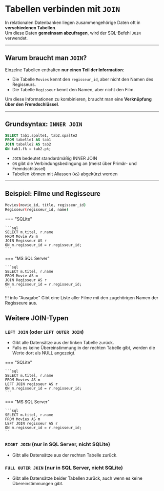# Tabellen verbinden mit `JOIN`

In relationalen Datenbanken liegen zusammengehörige Daten oft in **verschiedenen Tabellen**.  
Um diese Daten **gemeinsam abzufragen**, wird der SQL-Befehl `JOIN` verwendet.

---

## Warum braucht man `JOIN`?

Einzelne Tabellen enthalten **nur einen Teil der Information**:

- Die Tabelle `Movies` kennt den `regisseur_id`, aber nicht den Namen des Regisseurs.
- Die Tabelle `Regisseur` kennt den Namen, aber nicht den Film.

Um diese Informationen zu kombinieren, braucht man eine **Verknüpfung über den Fremdschlüssel**.

---

## Grundsyntax: `INNER JOIN`

```sql
SELECT tab1.spalte1, tab2.spalte2
FROM tabelle1 AS tab1
JOIN tabelle2 AS tab2
ON tab1.fk = tab2.pk;
```

- `JOIN` bedeutet standardmäßig INNER JOIN
- `ON` gibt die Verbindungsbedingung an (meist über Primär- und Fremdschlüssel)
- Tabellen können mit Aliassen (`AS`) abgekürzt werden

---

## Beispiel: Filme und Regisseure

```bash
Movies(movie_id, title, regisseur_id)
Regisseur(regisseur_id, name)
```

=== "SQLite"

    ```sql
    SELECT m.titel, r.name
    FROM Movie AS m
    JOIN Regisseur AS r
    ON m.regisseur_id = r.regisseur_id;
    ```

=== "MS SQL Server"

    ```sql
    SELECT m.titel, r.name
    FROM Movie AS m
    JOIN Regisseur AS r
    ON m.regisseur_id = r.regisseur_id;
    ```

!!! info "Ausgabe"
    Gibt eine Liste aller Filme mit den zugehörigen Namen der Regisseure aus.


## Weitere JOIN-Typen

### `LEFT JOIN` (oder `LEFT OUTER JOIN`)
- Gibt alle Datensätze aus der linken Tabelle zurück.
- Falls es keine Übereinstimmung in der rechten Tabelle gibt, werden die Werte dort als NULL angezeigt.

=== "SQLite"

    ```sql
    SELECT m.titel, r.name
    FROM Movies AS m
    LEFT JOIN regisseur AS r
    ON m.regisseur_id = r.regisseur_id;
    ```

=== "MS SQL Server"

    ```sql
    SELECT m.titel, r.name
    FROM Movies AS m
    LEFT JOIN regisseur AS r
    ON m.regisseur_id = r.regisseur_id;
    ``


### `RIGHT JOIN` (nur in SQL Server, nicht SQLite)
- Gibt alle Datensätze aus der rechten Tabelle zurück.

### `FULL OUTER JOIN` (nur in SQL Server, nicht SQLite)
- Gibt alle Datensätze beider Tabellen zurück, auch wenn es keine Übereinstimmungen gibt.
